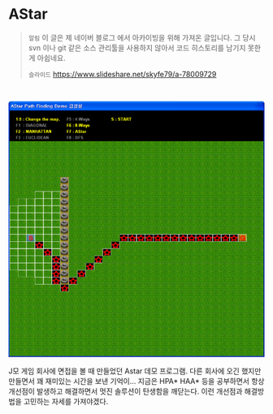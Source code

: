 # AStar

> `알림` 이 글은 제 네이버 블로그 에서 아카이빙을 위해 가져온 글입니다. 그 당시 svn 이나 git 같은 소스 관리툴을 사용하지 않아서 코드 히스토리를 남기지 못한게 아쉽네요.
> 
> `슬라이드` https://www.slideshare.net/skyfe79/a-78009729

<br>

![](assets/images/astar/astar_softdna.png)

J모 게임 회사에 면접을 볼 때 만들었던 Astar 데모 프로그램. 다른 회사에 오긴 했지만 만들면서 꽤 재미있는 시간을 보낸 기억이... 지금은 HPA* HAA* 등을 공부하면서 항상 개선점이 발생하고 해결하면서 
멋진 솔루션이 탄생함을 깨닫는다. 이런 개선점과 해결방법을 고민하는 자세를 가져야겠다.
